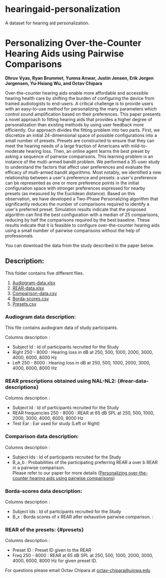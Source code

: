 # hearingaid-personalization
A dataset for hearing aid personalization.
# Personalizing Over-the-Counter Hearing Aids using Pairwise Comparisons 

**Dhruv Vyas, Ryan Brummet, Yumna Anwar, Justin Jensen, Erik Jorgen
Jorgensen, Yu-Hsiang Wu, and Octav Chipara**

Over-the-counter hearing aids enable more affordable and accessible
hearing health care by shifting the burden of configuring the device
from trained audiologists to end-users. A critical challenge is to
provide users with an easy-to-use method for personalizing the many
parameters which control sound amplification based on their preferences.
This paper presents a novel approach to fitting hearing aids that
provides a higher degree of personalization than existing methods by
using user feedback more efficiently. Our approach divides the fitting
problem into two parts. First, we discretize an initial 24-dimensional
space of possible configurations into a small number of presets. Presets
are constructed to ensure that they can meet the hearing needs of a
large fraction of Americans with mild-to-moderate hearing loss. Then, an
online agent learns the best preset by asking a sequence of pairwise
comparisons. This learning problem is an instance of the multi-armed
bandit problem. We performed a 35-user study to understand the factors
that affect user preferences and evaluate the efficacy of multi-armed
bandit algorithms. Most notably, we identified a new relationship
between a user's preference and presets: a user's preference can be
represented as one or more preference points in the initial
configuration space with stronger preferences expressed for nearby
presets (as measured by the Euclidean distance). Based on this
observation, we have developed a Two-Phase Personalizing algorithm that
significantly reduces the number of comparisons required to identify a
user's preferred preset. Simulation results indicate that the proposed
algorithm can find the best configuration with a median of 25
comparisons, reducing by half the comparisons required by the best
baseline. These results indicate that it is feasible to configure
over-the-counter hearing aids using a small number of pairwise
comparisons without the help of professionals.

You can download the data from the study described in the paper below.

## Description:

This folder contains five different files.

1.  [Audiogram-data.xlsx](Audiogram-data.csv)
2.  [REAR-data.xlsx](REAR-data.csv)
3.  [Comparison-data.csv](Comparison-data.csv)
4.  [Borda-scores.csv](Borda-scores.csv)
5.  [Presets.csv](Presets.csv)

### Audiogram data description:

This file contains audiogram data of study participants.

Columns description :

-   Subject Id : Id of participants recruited for the Study
-   Right 250 - 8000 : Hearing loss in dB at 250, 500, 1000, 2000, 3000,
    4000, 6000, 8000 Hz
-   Left 250 - 8000 : Hearing loss in dB at 250, 500, 1000, 2000, 3000,
    4000, 6000, 8000 Hz

### REAR prescriptions obtained using NAL-NL2: {#rear-data-descriptions}

Columns description :

-   Subject Id : Id of participants recruited for the Study
-   REAR frequencies 250 - 8000 : REAR at 65 dB SPL at 250, 500, 1000,
    2000, 3000, 4000, 6000, 8000 Hz
-   Test Ear : Ear used for study (Left or Right)

### Comparison data description:

Columns description :

-   Subject Ids : Id of participants recruited for the Study
-   B_a\_b : Probabilities of the participating preferring REAR a over b
    REAR in a pairwise comparison.\
    Please refer to our paper for more details ([Personalizing
    over-the-counter hearing aids using pairwise
    comparisons](https://www.sciencedirect.com/science/article/pii/S2352648321000507))

### Borda-scores data description:

Columns description :

-   Subject Ids : Id of participants recruited for the Study
-   B_x : Borda scores of x REAR after exhaustive pairwise comparison. :

### REAR of the presets: {#presets}

Columns description :

-   Preset ID : Preset ID given to the REAR
-   Freq 250 - 8000 : REAR at 65 dB SPL at 250, 500, 1000, 2000, 3000,
    4000, 6000, 8000 Hz for given preset ID.

For questions please email Octav Chipara at <octav-chipara@uiowa.edu>
